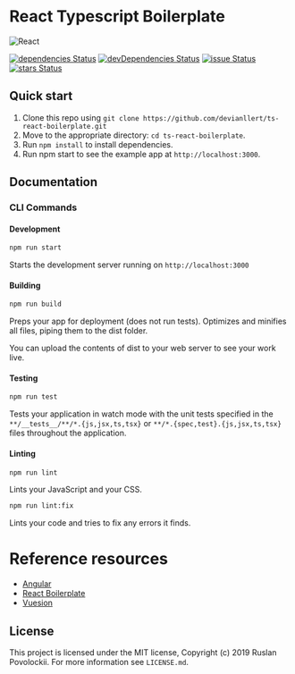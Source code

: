 # React Typescript Boilerplate

![React](https://cdn-images-1.medium.com/max/2000/1*wHF1g-nla64YMTAkCGc0Mg.jpeg "React")

[![dependencies Status](https://david-dm.org/devianllert/ts-react-boilerplate/status.svg)](https://david-dm.org/devianllert/ts-react-boilerplate) [![devDependencies Status](https://david-dm.org/devianllert/ts-react-boilerplate/dev-status.svg)](https://david-dm.org/devianllert/ts-react-boilerplate?type=dev) [![issue Status](https://img.shields.io/github/issues/devianllert/ts-react-boilerplate.svg)](https://github.com/devianllert/ts-react-boilerplate/issues) [![stars Status](https://img.shields.io/github/stars/devianllert/ts-react-boilerplate.svg)](https://github.com/devianllert/ts-react-boilerplate/stargazers)

## Quick start

1. Clone this repo using ```git clone https://github.com/devianllert/ts-react-boilerplate.git```
2. Move to the appropriate directory: ```cd ts-react-boilerplate```.
3. Run ```npm install``` to install dependencies.
4. Run npm start to see the example app at ```http://localhost:3000```.

## Documentation

### CLI Commands

#### Development

```bash
npm run start
```

Starts the development server running on ```http://localhost:3000```

#### Building

```bash
npm run build
```

Preps your app for deployment (does not run tests). Optimizes and minifies all files, piping them to the dist folder.

You can upload the contents of dist to your web server to see your work live.

#### Testing

```bash
npm run test
```

Tests your application in watch mode with the unit tests specified in the ```**/__tests__/**/*.{js,jsx,ts,tsx}``` or ```**/*.{spec,test}.{js,jsx,ts,tsx}``` files throughout the application.

#### Linting

```bash
npm run lint
```

Lints your JavaScript and your CSS.

```bash
npm run lint:fix
```

Lints your code and tries to fix any errors it finds.

# Reference resources

- [Angular](https://github.com/angular/angular)
- [React Boilerplate](https://github.com/react-boilerplate/react-boilerplate)
- [Vuesion](https://github.com/vuesion/vuesion)

## License

This project is licensed under the MIT license, Copyright (c) 2019 Ruslan Povolockii.
For more information see `LICENSE.md`.